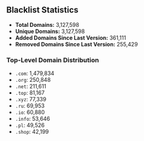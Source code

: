 ## Blacklist Statistics

- **Total Domains:** 3,127,598
- **Unique Domains:** 3,127,598
- **Added Domains Since Last Version:** 361,111
- **Removed Domains Since Last Version:** 255,429

### Top-Level Domain Distribution

-  `.com`: 1,479,834
-  `.org`: 250,848
-  `.net`: 211,611
-  `.top`: 81,167
-  `.xyz`: 77,339
-  `.ru`: 69,953
-  `.io`: 60,880
-  `.info`: 53,646
-  `.pl`: 49,526
-  `.shop`: 42,199

